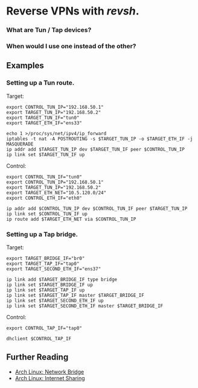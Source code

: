 
# Reverse VPNs with _revsh_.

### What are Tun / Tap devices?

### When would I use one instead of the other?

## Examples

### Setting up a Tun route.

Target:

	export CONTROL_TUN_IP="192.168.50.1"
	export TARGET_TUN_IP="192.168.50.2"
	export TARGET_TUN_IF="tun0"
	export TARGET_ETH_IF="ens33"

	echo 1 >/proc/sys/net/ipv4/ip_forward
	iptables -t nat -A POSTROUTING -s $TARGET_TUN_IP -o $TARGET_ETH_IF -j MASQUERADE
	ip addr add $TARGET_TUN_IP dev $TARGET_TUN_IF peer $CONTROL_TUN_IP
	ip link set $TARGET_TUN_IF up

Control:

	export CONTROL_TUN_IF="tun0"
	export CONTROL_TUN_IP="192.168.50.1"
	export TARGET_TUN_IP="192.168.50.2"
	export TARGET_ETH_NET="10.5.120.0/24"
	export CONTROL_ETH_IF="eth0"

	ip addr add $CONTROL_TUN_IP dev $CONTROL_TUN_IF peer $TARGET_TUN_IP
	ip link set $CONTROL_TUN_IF up
	ip route add $TARGET_ETH_NET via $CONTROL_TUN_IP

### Setting up a Tap bridge.

Target:

	export TARGET_BRIDGE_IF="br0"
	export TARGET_TAP_IF="tap0"
	export TARGET_SECOND_ETH_IF="ens37"

	ip link add $TARGET_BRIDGE_IF type bridge
	ip link set $TARGET_BRIDGE_IF up
	ip link set $TARGET_TAP_IF up
	ip link set $TARGET_TAP_IF master $TARGET_BRIDGE_IF
	ip link set $TARGET_SECOND_ETH_IF up
	ip link set $TARGET_SECOND_ETH_IF master $TARGET_BRIDGE_IF

Control:

	export CONTROL_TAP_IF="tap0"

	dhclient $CONTROL_TAP_IF

## Further Reading

- [Arch Linux: Network Bridge](https://wiki.archlinux.org/index.php/Network_bridge)
- [Arch Linux: Internet Sharing](https://wiki.archlinux.org/index.php/Internet_sharing)

